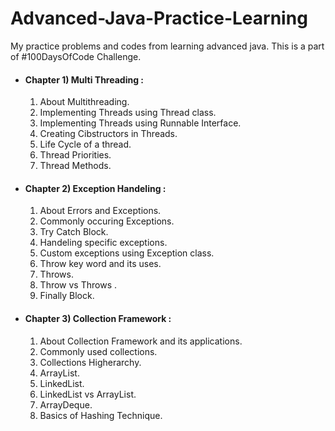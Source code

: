 # Advanced-Java-Practice-Learning
My practice problems and codes from learning advanced java. This is a part of #100DaysOfCode Challenge.<br>

* #### Chapter 1) Multi Threading :
  1) About Multithreading.
  2) Implementing Threads using Thread class.
  3) Implementing Threads using Runnable Interface.
  4) Creating Cibstructors in Threads.
  5) Life Cycle of a thread.
  6) Thread Priorities.
  7) Thread Methods.

* #### Chapter 2) Exception Handeling :
  1) About Errors and Exceptions.
  2) Commonly occuring Exceptions.
  3) Try Catch Block.
  4) Handeling specific exceptions.
  5) Custom exceptions using Exception class.
  6) Throw key word and its uses.
  7) Throws.
  8) Throw vs Throws .
  9) Finally Block.

* #### Chapter 3) Collection Framework :
  1) About Collection Framework and its applications.
  2) Commonly used collections.
  3) Collections Higherarchy.
  4) ArrayList.
  5) LinkedList.
  6) LinkedList vs ArrayList.
  7) ArrayDeque.
  8) Basics of Hashing Technique.
